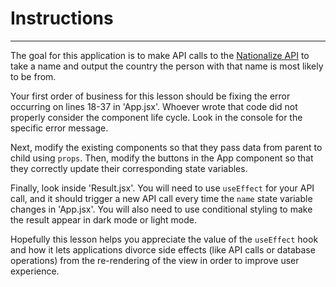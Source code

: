 # Instructions  

---

The goal for this application is to make API calls
to the [Nationalize API](https://api.nationalize.io/?name=michael)
to take a name and output the country the person with that
name is most likely to be from.

Your first order of business for this lesson should be
fixing the error occurring on lines 18-37 in 'App.jsx'.
Whoever wrote that code did not properly consider
the component life cycle. Look in the console for the
specific error message.

Next, modify the existing components so that they
pass data from parent to child using `props`. Then,
modify the buttons in the App component so that
they correctly update their corresponding
state variables.

Finally, look inside 'Result.jsx'. You will need
to use `useEffect` for your API call, and it should
trigger a new API call every time the `name` state
variable changes in 'App.jsx'. You will also need
to use conditional styling to make the result appear
in dark mode or light mode.

Hopefully this lesson helps you appreciate the value
of the `useEffect` hook and how it lets applications
divorce side effects (like API calls or database operations)
from the re-rendering of the view in order to improve
user experience.